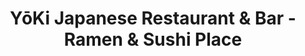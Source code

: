---
layout: place
title: YōKi Japanese Restaurant & Bar - Ramen & Sushi Place
permalink: /massachusetts/medford/yoki-japanese-restaurant-bar-ramen-sushi-place.html
stateAbbr: MA
stateName: Massachusetts
cityName: Medford
seo:
  type: restaurant
  links: http://www.yokirestaurant.com/
place_id: ChIJOzhVcFR344kRSXJ5gaZ2Eo4
photos:
  - name: >-
      places/ChIJOzhVcFR344kRSXJ5gaZ2Eo4/photos/AeeoHcLBkGlKHupZKwwAYcVeE1S0-WkaUUKl_6p9OFHAn2YQVtyyo-FvyBuLS7utKFuuYNEIA3TqKpLCNwvOzeOQDRrPTVbhbpZA0h3h9M3_JPFsAFHsck-gfB9DVAYQ8UKG5r8ImcjDKaSX0RSxdnMOBio8_rGT0-7PMk45SZchbq_tsfwPu-i7Zwb_h0EX_jXOgrgZUKv-qOESUDxgYt-HriEzfmS2fFokqzdYpTm80mN5EaCxmooSGPunV7ZpM9MpZxYXPsnpWVMKp5o801q--_Dz9HuNwCcAUfg0NU_nv8tfJ83UM6rxP7cOjaXyA4qgRoQmENCNIRFKHwBmkcaj_J1-9jbsDV30gXpk6NM2MAjdKUJSFvsUkeFuznUc_sct2MzdxutBAQVUGeZfJrdAW85A_igaBLbvAHx-dkUCGmOEMVJb
    widthPx: 741
    heightPx: 987
    authorAttributions:
      - displayName: Samantha Sheehy
        uri: https://maps.google.com/maps/contrib/112789207135091873114
        photoUri: >-
          https://lh3.googleusercontent.com/a-/ALV-UjWVctDy885YIzvkMWCXCPANDpO93JJJbPkuZNbSHop_YH5WLwucuQ=s100-p-k-no-mo
    flagContentUri: >-
      https://www.google.com/local/imagery/report/?cb_client=maps_api_places.places_api&image_key=!1e10!2sCIHM0ogKEICAgICR2pPM8gE&hl=en-US
    googleMapsUri: >-
      https://www.google.com/maps/place//data=!3m4!1e2!3m2!1sCIHM0ogKEICAgICR2pPM8gE!2e10!4m2!3m1!1s0x89e377547055383b:0x8e1276a681797249
  - name: >-
      places/ChIJOzhVcFR344kRSXJ5gaZ2Eo4/photos/AeeoHcJNX0G8An_xl88LSyP6Qs4rFMJPvQl5HwPPo8xMRx4RHj6v7cbXVuqX6MJN-dzibkwA4jcP8qJhZOxVQSmRmrOv_2wtN1C3eK-Hm3_CROP1UrDeyWrG61ugV5c3e_qlIAvfrP_C1hdjjHQb0EcMW79TsY2-t871foGwuX72lbCLxJs5nwPMxo6q2qHdakggFvA5U32wAQvdvrbHZIAYtnjHwtBDe586HKB2g6NqE1TlStL4l4pWUwAo9aeKP1LuBToOXtbUczZIo4s3vXqOxtBuS6M4UKYqt_0YR04bVIZhWA
    widthPx: 4288
    heightPx: 2848
    authorAttributions:
      - displayName: YōKi Japanese Restaurant & Bar - Ramen & Sushi Place
        uri: https://maps.google.com/maps/contrib/110484357334829751878
        photoUri: >-
          https://lh3.googleusercontent.com/a-/ALV-UjV0hzK0F5kTpyVByRt5o2Bj_ZlM3HnNDLV3VM7_teuj5hAD-f8=s100-p-k-no-mo
    flagContentUri: >-
      https://www.google.com/local/imagery/report/?cb_client=maps_api_places.places_api&image_key=!1e10!2sAF1QipNIx9WHzKIkT-5Lh3cfaEAD0UALc0xLFEhGGucp&hl=en-US
    googleMapsUri: >-
      https://www.google.com/maps/place//data=!3m4!1e2!3m2!1sAF1QipNIx9WHzKIkT-5Lh3cfaEAD0UALc0xLFEhGGucp!2e10!4m2!3m1!1s0x89e377547055383b:0x8e1276a681797249
  - name: >-
      places/ChIJOzhVcFR344kRSXJ5gaZ2Eo4/photos/AeeoHcLkwEhdE4b4JT2e1jA2pU4KunWOCLps9yZCYi4dtzBWLwSEhOxFSPGKYCX30KR3hrCCTh9XuzhInR187njuC4dcyOKLhZSfRqvei4_r5VGceF1kiAbqHBIDLFZzNw-S-htU-BHPZp2oOBQ4iPXD5L778v3Y2iU7fZmgIk_14O4Q_Z4QQX0bZx4zv5U5VxtJgPh0-p7LvcfIpwA8gy2AcFF-W-Bj26bndoBHsrTDwAFLbMBxfQj-aexYUpP_nVJbp0OHxhbdZhvSDP6NCdDLBdypgoeJfnxHRuvyjCkeSCTrU3JtpeshSZbn3LD_aA8jdl44cv8PWyKPKAeTkUVr0RSNHn5kd1l1KNoeHxVJinJ_jRA9-UccNSBemgckulccnLRMFKFEQua82i61oOVitjqMolTJNgH-txhcMh3BW0c
    widthPx: 3024
    heightPx: 4032
    authorAttributions:
      - displayName: Pamela Medina
        uri: https://maps.google.com/maps/contrib/114918712601203424557
        photoUri: >-
          https://lh3.googleusercontent.com/a-/ALV-UjV0uqOCeMWUjB51obvNuGKQD7vjrdMwwze51qQR9n550RYtUtlRjQ=s100-p-k-no-mo
    flagContentUri: >-
      https://www.google.com/local/imagery/report/?cb_client=maps_api_places.places_api&image_key=!1e10!2sCIHM0ogKEICAgMCo0uyRFg&hl=en-US
    googleMapsUri: >-
      https://www.google.com/maps/place//data=!3m4!1e2!3m2!1sCIHM0ogKEICAgMCo0uyRFg!2e10!4m2!3m1!1s0x89e377547055383b:0x8e1276a681797249
  - name: >-
      places/ChIJOzhVcFR344kRSXJ5gaZ2Eo4/photos/AeeoHcIa6kXlawESzzFLibcc4ewwDbMfxNbc7mTDcpDrBLv5IWppYu0-7Lm2N7cNHa14FWHiHX96cgMU_ZHHQcGDbC3uwbD2CqzO9T-h5EgdDS_Yr5N7NDlueBMD-v8QKJhclf9AGqteQvOKNk56N5smuJjoyPOZI4HZmBGE9K_yczDF_6j7uqeXy2C9GZiGp4bM2JAzDSCPPuabGbrwBN6RznE5ndAPTQncHPJBDrZ9ALTexv6DfB6diPA1jNjk-CR9LYRM_yhLZr-D39WIiZUIjKlYNk17dB7n1dbJaFgJc9zom8qNeCXfIbawb-purXFrl0fiBB8aM0XRfn04fReo1ZVWCoTMElUtmFZA2LbZFKx-ytnEo32VY9VOZ8maH_CvoPdm0G9Y934w-WBsgBXSyWuvC_XEsratmylJKUtrusFh-3hv
    widthPx: 4032
    heightPx: 3024
    authorAttributions:
      - displayName: Thea Pan
        uri: https://maps.google.com/maps/contrib/112352285112975629577
        photoUri: >-
          https://lh3.googleusercontent.com/a-/ALV-UjVgVeCvtm3KKAud4ps1GKvtpZV4tXeIOhvHWSYIUESraZBDR-c=s100-p-k-no-mo
    flagContentUri: >-
      https://www.google.com/local/imagery/report/?cb_client=maps_api_places.places_api&image_key=!1e10!2sCIHM0ogKEICAgICTzrWIxQE&hl=en-US
    googleMapsUri: >-
      https://www.google.com/maps/place//data=!3m4!1e2!3m2!1sCIHM0ogKEICAgICTzrWIxQE!2e10!4m2!3m1!1s0x89e377547055383b:0x8e1276a681797249
  - name: >-
      places/ChIJOzhVcFR344kRSXJ5gaZ2Eo4/photos/AeeoHcIL03wmRdW3GGc2c_Nqw3x7poEiEoAH0apZmSDvqw5jvCXlP47bribupLZZbhfjDEGNDXwiPngv8_ITcCB4MYrGk1sTJ4j4PRu-jn-JzdO1k5JqRS3I_q_up9oL4CkL5lcwEgXo9cUwv0iqIXqb84fe8J3azInOzPiNPT3CcZZsC3YrWxUx1R-Nt2_uj_xk8zLbq5FwAMnB5UZLIiLEuFBe_bNzvNjNAixZHBQb7TCM9nZJfboo11jOrNovjCkDPlcrer4TeWhZ1TgZqKrft2HUlyGstdH6V8UUqo2PzWRZm_3EP7aIrBFhKaQH6N0ogcGfuY4KZp1BGfE0FvIJ54BOd76Ucp1FGKqCpo1vAZLwqm9sGxBdyRDGF0oCXPZ6BE7IsVH5DyZPcnQ0bpSTcI1ObtKyTf-YgqDqdq2wWkAarXTT
    widthPx: 3600
    heightPx: 4800
    authorAttributions:
      - displayName: Pamela Medina
        uri: https://maps.google.com/maps/contrib/114918712601203424557
        photoUri: >-
          https://lh3.googleusercontent.com/a-/ALV-UjV0uqOCeMWUjB51obvNuGKQD7vjrdMwwze51qQR9n550RYtUtlRjQ=s100-p-k-no-mo
    flagContentUri: >-
      https://www.google.com/local/imagery/report/?cb_client=maps_api_places.places_api&image_key=!1e10!2sCIHM0ogKEICAgMCo0uyR5gE&hl=en-US
    googleMapsUri: >-
      https://www.google.com/maps/place//data=!3m4!1e2!3m2!1sCIHM0ogKEICAgMCo0uyR5gE!2e10!4m2!3m1!1s0x89e377547055383b:0x8e1276a681797249
  - name: >-
      places/ChIJOzhVcFR344kRSXJ5gaZ2Eo4/photos/AeeoHcLVp4u1xKTgLS3YoxsTFF_XSmo4dKXCCDyl_JqOADLO-42kKe0YhNu7zPpf8YAALpSpDK9YOndmgzt9PfAJyfUz4d33Ppb5mVyFB_1ESU8roMKcxamYD1qKp-oexhwuNbZwLsaYhd2gzXWeB5qaWfIO7KzbUUcDjQtIt3s7Kk_w2M5DM6vOUgAhiPaozr-qcfFiCo0SK4z2NL_0rahgh6kFzPY_4iFXJvbHQs7lp8OgFL6Z4-CyOKtA_QzNfCU5dkTH0dgqMUvKMDSWOdvngdSrP_EOrC10w7yxuhNCJidDZ22RDqpMvN6y9nCHtopWw4BNGNvjPyQ8aR6wW4MVqQ8TyfouzeVlxUw6H2uvIkUZsJUYYvgrSCEaVMalsw_Un_rRfoD7YFvAeCLy4D3XpMwOy0o1r1wIBw7LtjLTG1ZVEDTm
    widthPx: 3072
    heightPx: 4080
    authorAttributions:
      - displayName: Alan Charboneau
        uri: https://maps.google.com/maps/contrib/114041694502526792131
        photoUri: >-
          https://lh3.googleusercontent.com/a/ACg8ocLWF5oyKyhBxpajO2jZ4Z7aTMdfh6dd0qmb7Zx618MyGRNHRw=s100-p-k-no-mo
    flagContentUri: >-
      https://www.google.com/local/imagery/report/?cb_client=maps_api_places.places_api&image_key=!1e10!2sCIHM0ogKEICAgID_w9rApAE&hl=en-US
    googleMapsUri: >-
      https://www.google.com/maps/place//data=!3m4!1e2!3m2!1sCIHM0ogKEICAgID_w9rApAE!2e10!4m2!3m1!1s0x89e377547055383b:0x8e1276a681797249
  - name: >-
      places/ChIJOzhVcFR344kRSXJ5gaZ2Eo4/photos/AeeoHcIzMd5ljqWqXc-0TCKdoLTlJECBop1LQSLbTu699Ov9F2F96ngWVLFKp6lw4fe39apk_mNC6TJMiTPxKxJ9N7cqt9HBOEIVNONA_mw8iSUVu5B94rFn4p2Z0MGKnyNrvw3tF3sxpv6xnmBEw-ud9yvXfUVSSEXCvEu9mCgu_GqsTHsKArEodNexE9Oj4MVOuNl8kBVO5h3wZrDpby6Mj31a1-oTmYeYBf7nzjtX6aY11TkPFh2kNou94L_3t_3WbMhhj4x9d4zZmKz_5G--AhSkpMe0lkJb3jzWM4z9wHdOE4NQ0_Qc0DBgamIKWP45vk-ruaa6hLtUeYPmpf5chSj1m6YKWpiI8nK3XXjbNzEcH1wzV2ILLVmNHvUTeLuj_Neggymv3z25ttN1xkoCENH0AJcTUhpJlEG1E0yTJKzcLA
    widthPx: 3024
    heightPx: 4032
    authorAttributions:
      - displayName: Victoria Tran
        uri: https://maps.google.com/maps/contrib/109507130217406998048
        photoUri: >-
          https://lh3.googleusercontent.com/a-/ALV-UjXkh_MzPm7V4KzLG4Wbo7aPFxzp89jcQEkj7_SXwHo87cWE6urx=s100-p-k-no-mo
    flagContentUri: >-
      https://www.google.com/local/imagery/report/?cb_client=maps_api_places.places_api&image_key=!1e10!2sCIHM0ogKEICAgICrlp7fOw&hl=en-US
    googleMapsUri: >-
      https://www.google.com/maps/place//data=!3m4!1e2!3m2!1sCIHM0ogKEICAgICrlp7fOw!2e10!4m2!3m1!1s0x89e377547055383b:0x8e1276a681797249
  - name: >-
      places/ChIJOzhVcFR344kRSXJ5gaZ2Eo4/photos/AeeoHcKuFj69cSa5KguNQGP3u7nD9qdwBSW0p86b-c0iirsr8NSaPYAALG3AhjV2hQHI1qLYbmRiPx9Q109T6e_L1fYWryVlsbeNDZItBITOB_FeJk-c5GZEQGIxCx1VNp2Vpxu--ngv2_lXpKVKBwGLnv-DnF7ncfgIlhXOqKqtMpMOMY1cktBCBDc30O7-BLvjtpgiyilkCFiaxJHLMVbjFb16z0iShrIiD33m-16D2JwkCJer6WrT8j9p9C6ue_P1beoa8w7vEruVYDTiqn3ulcFJ6k5DtQbGAV4-6DDfVRNffc1MBSpoiIt4j7rzcHSlOCpWKc_hGdaLnGR5es04LGg-2vveDg-cW-omT7_cUv_u2UQKuoQ4lEf_tccqpPIvN6DeRMf0XkRyhKMRuB_kTZp-2_Ur_h0iLaz382c4HEGsMXHn
    widthPx: 4000
    heightPx: 3000
    authorAttributions:
      - displayName: Ivna Aragao
        uri: https://maps.google.com/maps/contrib/105806093981835016764
        photoUri: >-
          https://lh3.googleusercontent.com/a/ACg8ocJLEllLxnec1V8uqpVSZasDvHhy6EJiInhOoLKOoPFJ4_vxyOJG=s100-p-k-no-mo
    flagContentUri: >-
      https://www.google.com/local/imagery/report/?cb_client=maps_api_places.places_api&image_key=!1e10!2sCIHM0ogKEICAgIC75Ie8gwE&hl=en-US
    googleMapsUri: >-
      https://www.google.com/maps/place//data=!3m4!1e2!3m2!1sCIHM0ogKEICAgIC75Ie8gwE!2e10!4m2!3m1!1s0x89e377547055383b:0x8e1276a681797249
  - name: >-
      places/ChIJOzhVcFR344kRSXJ5gaZ2Eo4/photos/AeeoHcJK48F4qiDzRchfbw-q7cLwaEhz79z4mhTFCfCvGbtUZQVgmPkOHh0uwBLXoeeoj1Vlm6dT9emZ8_iqVxWpFlK8TrGXKmyFCVaU93UQkige2nuFA5bAe_VqlJHgwZU2qTjWxCyALGsgeO8gPbjJ6_zwHKil_9pqD6nPmWOOtLZ20KakBz2YpHqRVOLnfcgDqba7Y5SKHSMLmwQOYOkLCg5xPt_TvJOJK2i8BxfqpUOiBFkOrtm0Hx1jz0A4ZkDyW_5Hmk0qcq0iqnmyEL4Y_p8p10urMDijKVpLHkBxZcWT4m4uOaUvCJsw4WWfNglJk3cXeG7XHNkPJa7xlxB7ShbEVyMmQNmNPV4nUmdFqqrk8fu1HPWiphT_hHyTmtXdouA-hxiGZhyMdt0QRceS6ugRX6ZsQyuRNBVTJeajnZHLVPA2
    widthPx: 2548
    heightPx: 1911
    authorAttributions:
      - displayName: Victoria Tran
        uri: https://maps.google.com/maps/contrib/109507130217406998048
        photoUri: >-
          https://lh3.googleusercontent.com/a-/ALV-UjXkh_MzPm7V4KzLG4Wbo7aPFxzp89jcQEkj7_SXwHo87cWE6urx=s100-p-k-no-mo
    flagContentUri: >-
      https://www.google.com/local/imagery/report/?cb_client=maps_api_places.places_api&image_key=!1e10!2sCIHM0ogKEICAgICrlp7fuwE&hl=en-US
    googleMapsUri: >-
      https://www.google.com/maps/place//data=!3m4!1e2!3m2!1sCIHM0ogKEICAgICrlp7fuwE!2e10!4m2!3m1!1s0x89e377547055383b:0x8e1276a681797249
  - name: >-
      places/ChIJOzhVcFR344kRSXJ5gaZ2Eo4/photos/AeeoHcIVawDu4wFZegAzA8MWwWz7xgO7f4ZuQWFCfBQ6H95zNArEXE3_qfbTSvvRSWpdYH8fSm3-PzOwIHwP9nZDdzPNeNzwAEcWqtn3MUu-jqXDZ2sjqR5ShmhO4ee4opyFfcbnVIM2Ai73QAAGjYLeIV0UdqBjEgTfKgXFSDhamGE1JCs_o5K7S7PBj7nPWVj6zUPKzQVofb9HbzuS7xNngsaQ75orPawYQ02ytluqAvO-GSY16sm5Yl62zsbSrLINEUDeRtmL-DzP73QBYrFjgEEI4qwKcUh_LBNAuF0SO0O9t_Fl4yc89PgMO4Wr8LszV9ad9b1f2FuCx1NJzld5XdS09AESPAE8CcyIq0QiQw5jLjjXIvjtgRnIvvzJcOk-QUxjo1ijX-OQFgaPsn_1AeBOjh1pZjiAQijtxus22JXYZg
    widthPx: 4000
    heightPx: 1848
    authorAttributions:
      - displayName: Yuliia Trotsenko
        uri: https://maps.google.com/maps/contrib/117030920912142973377
        photoUri: >-
          https://lh3.googleusercontent.com/a/ACg8ocI8OTRyj37JWu_a7NdlUI_uqyR-Q3vjEf0NQ6Fddmzfxbe70A=s100-p-k-no-mo
    flagContentUri: >-
      https://www.google.com/local/imagery/report/?cb_client=maps_api_places.places_api&image_key=!1e10!2sCIHM0ogKEICAgIDnucTfCg&hl=en-US
    googleMapsUri: >-
      https://www.google.com/maps/place//data=!3m4!1e2!3m2!1sCIHM0ogKEICAgIDnucTfCg!2e10!4m2!3m1!1s0x89e377547055383b:0x8e1276a681797249
address: 62 Station Landing, Medford, MA 02155, USA
street: 62 Station Landing
city: Medford
state: MA
zip: '02155'
country: USA
neighborhood: null
latitude: '42.403523'
longitude: '-71.080508'
accessibility_options:
  wheelchairAccessibleParking: true
  wheelchairAccessibleEntrance: true
  wheelchairAccessibleRestroom: true
  wheelchairAccessibleSeating: true
business_status: OPERATIONAL
name: YōKi Japanese Restaurant & Bar - Ramen & Sushi Place
google_maps_links:
  directionsUri: >-
    https://www.google.com/maps/dir//''/data=!4m7!4m6!1m1!4e2!1m2!1m1!1s0x89e377547055383b:0x8e1276a681797249!3e0
  placeUri: https://maps.google.com/?cid=10237375360475427401
  writeAReviewUri: >-
    https://www.google.com/maps/place//data=!4m3!3m2!1s0x89e377547055383b:0x8e1276a681797249!12e1
  reviewsUri: >-
    https://www.google.com/maps/place//data=!4m4!3m3!1s0x89e377547055383b:0x8e1276a681797249!9m1!1b1
  photosUri: >-
    https://www.google.com/maps/place//data=!4m3!3m2!1s0x89e377547055383b:0x8e1276a681797249!10e5
primary_type: Japanese Restaurant
opening_hours:
  regular: null
  current: null
secondary_opening_hours:
  regular:
    weekdayDescriptions: null
    type: null
  current:
    weekdayDescriptions: null
    type: null
phone: (617) 381-6688
price_level: PRICE_LEVEL_MODERATE
price_range: $30 &ndash; $50
rating: '4.4'
rating_count: 0
website: http://www.yokirestaurant.com/
description: >-
  Discover YōKi Japanese Restaurant in Medford, MA$$$YōKi Japanese Restaurant &
  Bar in Medford, Massachusetts, stands out as a casual spot for enjoying
  authentic Japanese flavors, blending fresh sushi rolls, hearty ramen, and
  savory teriyaki options in a welcoming atmosphere. The restaurant features a
  vibrant bar scene with creative cocktails that complement its diverse menu,
  making it an ideal choice for those seeking flavorful Japanese dining
  experiences. Accessibility is a key highlight, with wheelchair-friendly
  features and outdoor seating that enhance its appeal for various diners.
  Whether you're in the mood for a quick bite or a relaxed evening, this spot
  delivers on quality ingredients and thoughtful presentations, positioning it
  as a go-to option for sushi enthusiasts in the area.
generative_summary: >-
  Discover YōKi Japanese Restaurant in Medford, MA$$$YōKi Japanese Restaurant &
  Bar in Medford, Massachusetts, stands out as a casual spot for enjoying
  authentic Japanese flavors, blending fresh sushi rolls, hearty ramen, and
  savory teriyaki options in a welcoming atmosphere. The restaurant features a
  vibrant bar scene with creative cocktails that complement its diverse menu,
  making it an ideal choice for those seeking flavorful Japanese dining
  experiences. Accessibility is a key highlight, with wheelchair-friendly
  features and outdoor seating that enhance its appeal for various diners.
  Whether you're in the mood for a quick bite or a relaxed evening, this spot
  delivers on quality ingredients and thoughtful presentations, positioning it
  as a go-to option for sushi enthusiasts in the area.
generative_disclosure: Summarized by AI using the Grok-3-Mini model.
reviews:
  - name: >-
      places/ChIJOzhVcFR344kRSXJ5gaZ2Eo4/reviews/ChdDSUhNMG9nS0VJQ0FnSURfdzlyQWhBRRAB
    relativePublishTimeDescription: 2 months ago
    rating: 5
    text:
      text: >-
        Service was great.

        Booths were comfortable.

        Ramen was very good, but not the best around.

        Ramen options used chicken broth, which was a good change of pace
        because most places around here serve miso, shio, and/or tonkatsu
        broths.


        Dishes ordered: Baby Octopus app, Chicken Ramen(spicy), and Seafood
        Ramen.
      languageCode: en
    originalText:
      text: >-
        Service was great.

        Booths were comfortable.

        Ramen was very good, but not the best around.

        Ramen options used chicken broth, which was a good change of pace
        because most places around here serve miso, shio, and/or tonkatsu
        broths.


        Dishes ordered: Baby Octopus app, Chicken Ramen(spicy), and Seafood
        Ramen.
      languageCode: en
    authorAttribution:
      displayName: Alan Charboneau
      uri: https://www.google.com/maps/contrib/114041694502526792131/reviews
      photoUri: >-
        https://lh3.googleusercontent.com/a/ACg8ocLWF5oyKyhBxpajO2jZ4Z7aTMdfh6dd0qmb7Zx618MyGRNHRw=s128-c0x00000000-cc-rp-mo-ba3
    publishTime: '2025-01-26T16:22:57.073574Z'
    flagContentUri: >-
      https://www.google.com/local/review/rap/report?postId=ChdDSUhNMG9nS0VJQ0FnSURfdzlyQWhBRRAB&d=17924085&t=1
    googleMapsUri: >-
      https://www.google.com/maps/reviews/data=!4m6!14m5!1m4!2m3!1sChdDSUhNMG9nS0VJQ0FnSURfdzlyQWhBRRAB!2m1!1s0x89e377547055383b:0x8e1276a681797249
  - name: >-
      places/ChIJOzhVcFR344kRSXJ5gaZ2Eo4/reviews/ChdDSUhNMG9nS0VJQ0FnTUR3aGUyRXJnRRAB
    relativePublishTimeDescription: 2 weeks ago
    rating: 5
    text:
      text: >-
        Everything is fresh and delicious! I love the Red Sox maki! Service is
        wonderful! Beautiful restaurant! Ambiance is great!
      languageCode: en
    originalText:
      text: >-
        Everything is fresh and delicious! I love the Red Sox maki! Service is
        wonderful! Beautiful restaurant! Ambiance is great!
      languageCode: en
    authorAttribution:
      displayName: B.Scarlett
      uri: https://www.google.com/maps/contrib/104041782267467013548/reviews
      photoUri: >-
        https://lh3.googleusercontent.com/a/ACg8ocIw6phpo_FMUP6rXiP6CTYzikFwN4H3mSNLDp4KmJbIeUxMvw=s128-c0x00000000-cc-rp-mo-ba4
    publishTime: '2025-03-27T03:01:13.635129Z'
    flagContentUri: >-
      https://www.google.com/local/review/rap/report?postId=ChdDSUhNMG9nS0VJQ0FnTUR3aGUyRXJnRRAB&d=17924085&t=1
    googleMapsUri: >-
      https://www.google.com/maps/reviews/data=!4m6!14m5!1m4!2m3!1sChdDSUhNMG9nS0VJQ0FnTUR3aGUyRXJnRRAB!2m1!1s0x89e377547055383b:0x8e1276a681797249
  - name: >-
      places/ChIJOzhVcFR344kRSXJ5gaZ2Eo4/reviews/ChdDSUhNMG9nS0VJQ0FnSUNybHA3Zm13RRAB
    relativePublishTimeDescription: 9 months ago
    rating: 5
    text:
      text: >-
        Have been going to yoki since 2015! Has always been fantastic. Recently
        took my partner out to dinner for his birthday and we couldn’t have had
        a better time! We’ve had many servers over the years but a special s/o
        to our server Lance, he was ✨fantastic✨. Can’t write enough superlatives
        to describe his service and attitude! Food was also great, per usual
      languageCode: en
    originalText:
      text: >-
        Have been going to yoki since 2015! Has always been fantastic. Recently
        took my partner out to dinner for his birthday and we couldn’t have had
        a better time! We’ve had many servers over the years but a special s/o
        to our server Lance, he was ✨fantastic✨. Can’t write enough superlatives
        to describe his service and attitude! Food was also great, per usual
      languageCode: en
    authorAttribution:
      displayName: Victoria Tran
      uri: https://www.google.com/maps/contrib/109507130217406998048/reviews
      photoUri: >-
        https://lh3.googleusercontent.com/a-/ALV-UjXkh_MzPm7V4KzLG4Wbo7aPFxzp89jcQEkj7_SXwHo87cWE6urx=s128-c0x00000000-cc-rp-mo
    publishTime: '2024-07-06T19:35:18.240286Z'
    flagContentUri: >-
      https://www.google.com/local/review/rap/report?postId=ChdDSUhNMG9nS0VJQ0FnSUNybHA3Zm13RRAB&d=17924085&t=1
    googleMapsUri: >-
      https://www.google.com/maps/reviews/data=!4m6!14m5!1m4!2m3!1sChdDSUhNMG9nS0VJQ0FnSUNybHA3Zm13RRAB!2m1!1s0x89e377547055383b:0x8e1276a681797249
  - name: >-
      places/ChIJOzhVcFR344kRSXJ5gaZ2Eo4/reviews/ChZDSUhNMG9nS0VJQ0FnTUNBaUpQQ2JREAE
    relativePublishTimeDescription: 2 months ago
    rating: 5
    text:
      text: >-
        I love coming to Yoki! Sushi is always fresh and packed with delicious
        flavor. Red Sox maki , bruins maki and sunrise California maki are a
        couple of my favorites. Spicy Ramen is pretty good here as well. Along
        with their Yakisoba noodles! Add in a couple of their signature martinis
        and this place will easily become a favorite spot to go to. Staff is
        attentive and friendly.
      languageCode: en
    originalText:
      text: >-
        I love coming to Yoki! Sushi is always fresh and packed with delicious
        flavor. Red Sox maki , bruins maki and sunrise California maki are a
        couple of my favorites. Spicy Ramen is pretty good here as well. Along
        with their Yakisoba noodles! Add in a couple of their signature martinis
        and this place will easily become a favorite spot to go to. Staff is
        attentive and friendly.
      languageCode: en
    authorAttribution:
      displayName: Ashley Cardenas
      uri: https://www.google.com/maps/contrib/107400673982983959144/reviews
      photoUri: >-
        https://lh3.googleusercontent.com/a-/ALV-UjXAdy7_MuX8UqguiHOCJXPEYutaaBhTCzbpMXJmRc_UkVOz4QKd9w=s128-c0x00000000-cc-rp-mo-ba4
    publishTime: '2025-01-29T05:28:31.503176Z'
    flagContentUri: >-
      https://www.google.com/local/review/rap/report?postId=ChZDSUhNMG9nS0VJQ0FnTUNBaUpQQ2JREAE&d=17924085&t=1
    googleMapsUri: >-
      https://www.google.com/maps/reviews/data=!4m6!14m5!1m4!2m3!1sChZDSUhNMG9nS0VJQ0FnTUNBaUpQQ2JREAE!2m1!1s0x89e377547055383b:0x8e1276a681797249
  - name: >-
      places/ChIJOzhVcFR344kRSXJ5gaZ2Eo4/reviews/ChZDSUhNMG9nS0VJQ0FnSUM3NUllOFBREAE
    relativePublishTimeDescription: 8 months ago
    rating: 5
    text:
      text: >-
        The food was great, loved the wall art they have going. Our meal order
        was originally for $90, but by adding an additional appetizer we got a
        free lobster.
      languageCode: en
    originalText:
      text: >-
        The food was great, loved the wall art they have going. Our meal order
        was originally for $90, but by adding an additional appetizer we got a
        free lobster.
      languageCode: en
    authorAttribution:
      displayName: Ivna Aragao
      uri: https://www.google.com/maps/contrib/105806093981835016764/reviews
      photoUri: >-
        https://lh3.googleusercontent.com/a/ACg8ocJLEllLxnec1V8uqpVSZasDvHhy6EJiInhOoLKOoPFJ4_vxyOJG=s128-c0x00000000-cc-rp-mo-ba4
    publishTime: '2024-08-12T19:46:17.580358Z'
    flagContentUri: >-
      https://www.google.com/local/review/rap/report?postId=ChZDSUhNMG9nS0VJQ0FnSUM3NUllOFBREAE&d=17924085&t=1
    googleMapsUri: >-
      https://www.google.com/maps/reviews/data=!4m6!14m5!1m4!2m3!1sChZDSUhNMG9nS0VJQ0FnSUM3NUllOFBREAE!2m1!1s0x89e377547055383b:0x8e1276a681797249
review_summary: >-
  What Customers Love About YōKi$$$Visitors often highlight the freshness and
  bold flavors of the sushi and ramen, making it a solid pick for anyone craving
  satisfying Japanese dishes. Folks appreciate the attentive service and
  comfortable seating that add to the overall enjoyable vibe, turning meals into
  memorable experiences. Many mention specific favorites like creative rolls and
  spicy options that bring a fun twist to traditional fare, while the welcoming
  atmosphere keeps people coming back for more. Overall, it's praised as a
  reliable spot for groups or casual outings, with the added bonus of great
  drinks rounding out a positive dining adventure.
review_disclosure: Summarized by AI using the Grok-3-Mini model.
parking_options:
  freeParkingLot: true
  freeStreetParking: true
  valetParking: false
payment_options:
  acceptsCreditCards: true
  acceptsDebitCards: true
  acceptsCashOnly: false
  acceptsNfc: true
allow_dogs: null
curbside_pickup: true
delivery: true
dine_in: true
good_for_children: true
good_for_groups: true
good_for_sports: true
live_music: false
menu_for_children: true
outdoor_seating: true
reservable: true
restroom: true
serves_beer: true
serves_breakfast: null
serves_brunch: false
serves_cocktails: true
serves_coffee: true
serves_dinner: true
serves_dessert: true
serves_lunch: true
serves_vegetarian_food: true
serves_wine: true
takeout: true
update_category: pro
places_description: >-
  Japanese choice with long multicolored bar, creative sushi (including
  sports-team rolls) & entrees.

---